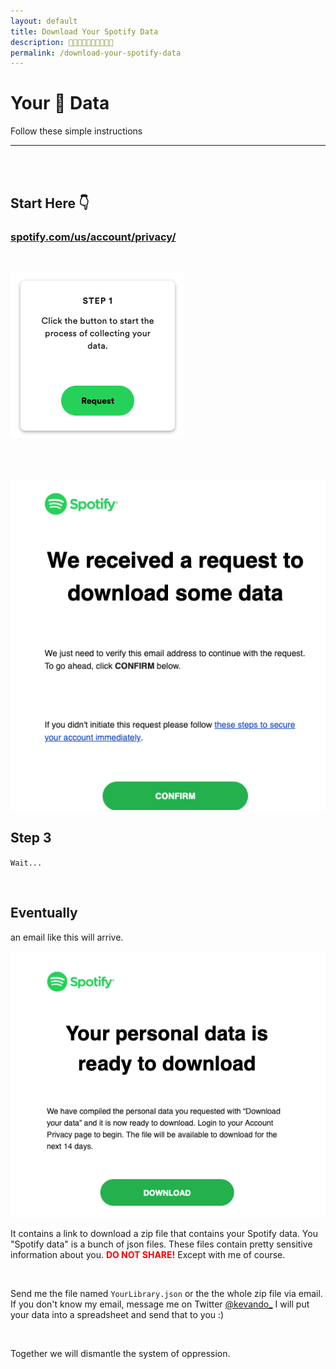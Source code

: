 ```yaml
---
layout: default
title: Download Your Spotify Data
description: 🎹🎹🎹🎹🎹🎹🎹🎹🎹🎹
permalink: /download-your-spotify-data
---
```


# Your 🎵 Data

Follow these simple instructions 

<hr>

<br><br>

## Start Here 👇

### [spotify.com/us/account/privacy/](https://www.spotify.com/us/account/privacy?utm_source=kevando+up+in+this+motherfucker)

<br>

![ss1](/assets/images/spotify-step2.png)

<br><br>

![ss1](/assets/images/spotify-step2b.png)

## Step 3

`Wait...`

<br>

## Eventually

an email like this will arrive.

![ss1](/assets/images/spotify-step3.png)


It contains a link to download a zip file that contains your Spotify data. You "Spotify data" is a bunch of json files.  These files contain pretty sensitive information about you. <b><font color="red">DO NOT SHARE!</font></b> Except with me of course. 

<br>

Send me the file named `YourLibrary.json` or the the whole zip file via email. If you don't know my email, message me on Twitter [@kevando_](https://twitter.com/kevando_) I will put your data into a spreadsheet and send that to you :) 

<br> 

Together we will dismantle the system of oppression.
